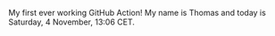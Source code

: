 My first ever working GitHub Action!
My name is Thomas and today is Saturday, 4 November, 13:06 CET. 
